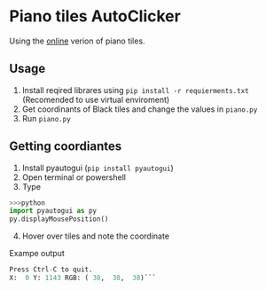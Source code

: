 # Piano tiles AutoClicker

Using the [online](https://www.agame.com/game/magic-piano-tiles) verion of piano tiles.

## Usage

1. Install reqired librares using `pip install -r requierments.txt`  (Recomended to use virtual enviroment)
2. Get coordinants of Black tiles and change the values in `piano.py`
3. Run `piano.py`

## Getting coordiantes

1. Install pyautogui (`pip install pyautogui`)
2. Open terminal or powershell
3. Type 
```python
>>>python
import pyautogui as py
py.displayMousePosition()
```
4. Hover over tiles and note the coordinate

Exampe output 

```python
Press Ctrl-C to quit.
X:  0 Y: 1143 RGB: ( 38,  38,  38)```
